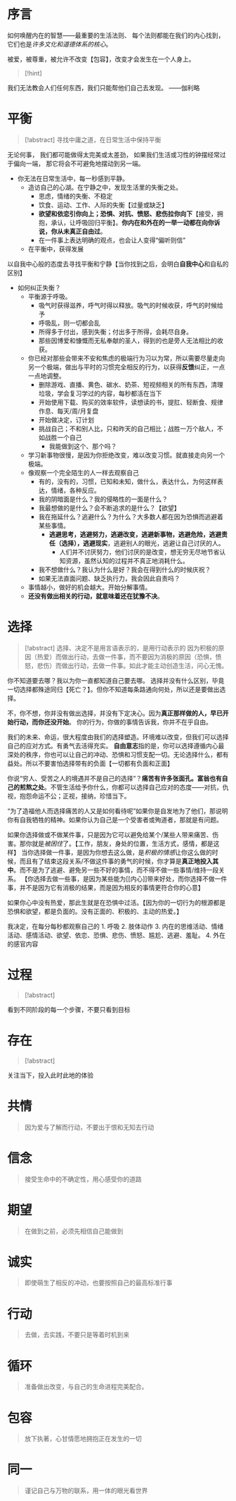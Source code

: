 # 序言
如何唤醒内在的智慧——最重要的生活法则、
每个法则都能在我们的内心找到，它们也是*许多文化和道德体系的核心*。

被爱，被尊重，被允许不改变【包容】，改变才会发生在一个人身上。
> [!hint]
> 
我们无法教会人们任何东西，我们只能帮他们自己去发现。
——伽利略
# 平衡
> [!abstract]
> 寻找中庸之道，在日常生活中保持平衡

无论何事，
我们都可能做得太完美或太差劲，
如果我们生活或习性的钟摆经常过于偏向一端，
那它将会不可避免地摆动到另一端。

 - 你无法在日常生活中，每一秒感到平静。
	 - 造访自己的心湖。在宁静之中，发现生活里的失衡之处。
		 - 思虑，情绪的失衡、不稳定
		 - 饮食、运动、工作、人际的失衡【过量或缺乏】
		 - **欲望和依恋引你向上；恐惧、对抗、愤怒、悲伤拉你向下**【接受，拥抱，承认，让呼吸回归平衡】。**你内在和外在的一举一动都在向你诉说，你从未真正自由过**。
		 - 在一件事上表达明确的观点，也会让人变得“偏听则信”
	 - 在平衡中，获得发展

以自我中心般的态度去寻找平衡和宁静【当你找到之后，会明白**自我中心**和自私的区别】

- 如何纠正失衡？
	- 平衡源于呼吸。
		- 吸气时获得滋养，呼气时得以释放。吸气的时候收获，呼气的时候给予
		- 呼吸乱，则一切都会乱
		- 所得多于付出，感到失衡；付出多于所得，会耗尽自身。
		- 那些因博爱和慷慨而无私奉献的圣人，得到的也是旁人无法相比的收获。
	- 你已经对那些会带来不安和焦虑的极端行为习以为常，所以需要尽量走向另一个极端，做出与平时的习惯完全相反的行为，以获得**反馈**纠正，一点一点地调整。
		- 删除游戏、直播、黄色、碳水、奶茶、短视频相关的所有东西，清理垃圾，学会复习学过的内容，每秒都活在当下
		- 开始使用下载、购买的效率软件，读想读的书，提肛、轻断食、规律作息、每天/周/月复盘
		- 开始做决定，订计划
		- 挑战自己；不和别人比，只和昨天的自己相比；战胜一万个敌人，不如战胜一个自己
			- 我能做到这个、那个吗？
	- 学习新事物很慢，是因为你拒绝改变，难以改变习惯。就直接走向另一个极端。
	- 像观察一个完全陌生的人一样去观察自己
		- 有的，没有的，习惯，已知和未知，做什么，表达什么，为何这样表达，情绪，各种反应。
		- 我的阴暗面是什么？我的侵略性的一面是什么？
		- 我最想做的是什么？会不断追求的是什么？【欲望】
		- 我在拖延什么？逃避什么？为什么？大多数人都在因为恐惧而逃避着某些事情。
			- **逃避思考，逃避努力，逃避改变，逃避新事物，逃避危险，逃避责任（选择），逃避现实**，逃避别人的眼光，逃避让自己讨厌的人。
				- 人们并不讨厌努力，他们讨厌的是改变，想无穷无尽地节省认知资源，虽然认知的过程并不真正地消耗什么。
		- 我不想做什么？我认为什么是好？我会在得到什么的时候庆祝？
		- 如果无法直面问题、缺乏执行力，我会因此自责吗？
	- 事情越小，做好的机会越大。开始分解事情。
	- **还没有做出相关的行动，就意味着还在犹豫不决**。

# 选择
> [!abstract]
> 选择、决定不是用言语表示的，是用行动表示的
> 因为积极的原因（热爱）而做出行动，去做一件事，而不要因为消极的原因（恐惧，愤怒，悲伤）而做出行动，去做一件事。如此才能主动创造生活，问心无愧。

你不知道要去哪？我以为你一直都知道自己要去哪。
选择并没有什么区别，毕竟一切选择都殊途同归【死亡？】。但你不知道每条路通向何处，所以还是要做出选择。

不，你不想，你并没有做出选择，并没有下定决心。因为**真正那样做的人，早已开始行动，而你还没开始**。
你的行为，你做的事情告诉我，你并不在乎自由。

我们的未来、命运，很大程度由我们的选择塑造。环境难以改变，但我们可以选择自己的应对方式。有勇气去活得充实。
**自由意志**指的是，你可以选择遵循内心最深处的秩序，你也可以让自己的冲动、恐惧和习惯支配一切。无论选择什么，都有益处。所以不要害怕选择带有的负面【一切都有负面和正面】

你说“穷人、受苦之人的境遇并不是自己的选择”？**痛苦有许多张面孔。富翁也有自己的煎熬之处**。不管生活给予你什么，你都可以选择自己应对的态度——对抗，仇视，抱怨命运不公；正视，接纳，珍惜当下。

“为了造福他人而选择痛苦的人又是如何看待呢”如果你是自发地为了他们，那说明你有自我牺牲的精神。如果你认为自己是一个受害者或殉道者，那就是有问题。

如果你选择做或不做某件事，只是因为它可以避免给某个/某些人带来痛苦、伤害。那你就是*被困住*了。【工作，朋友，身处的位置，生活方式，感情，都是这样】
当你选择做一件事，是因为你想去这么做，是*积极的情感*让你这么做的时候，而且有了结束这段关系/不做这件事的勇气的时候，你才算是**真正地投入其中**。而不是为了逃避、避免另一些不好的事情，而不得不做一些事情/维持一段关系。
【你选择去做一些事，是因为某些能为[[内心]]带来好处，而你选择不做一件事，并不是因为它有消极的结果，而是因为相反的事情更符合你的心意】

如果你心中没有热爱，那此生就是在恐惧中过活。【因为你的一切行为的根源都是恐惧和欲望，都是负面的。没有正面的、积极的、主动的热爱。】



我决定，在每分每秒都观察自己的
	1. 呼吸
	2. 肢体动作
	3. 内在的思维活动、情绪活动、感情活动、欲望、依恋、恐惧、悲伤、愤怒、尴尬、逃避、羞耻。
	4. 外在的感官内容
# 过程
> [!abstract]
> 
看到不同阶段的每一个步骤，不要只看到目标

# 存在
> [!abstract]
> 
关注当下，投入此时此地的体验

# 共情
>因为爱与了解而行动，不要出于恨和无知去行动

# 信念
>接受生命中的不确定性，用心感受你的道路

# 期望
>在做到之前，必须先相信自己能做到

# 诚实
>即使萌生了相反的冲动，也要按照自己的最高标准行事

# 行动
>去做，去实践，不要只是等着时机到来

# 循环
>准备做出改变，与自己的生命进程完美配合。

# 包容
>放下执著，心甘情愿地拥抱正在发生的一切


# 同一
>谨记自己与万物的联系，用一体的眼光看世界
